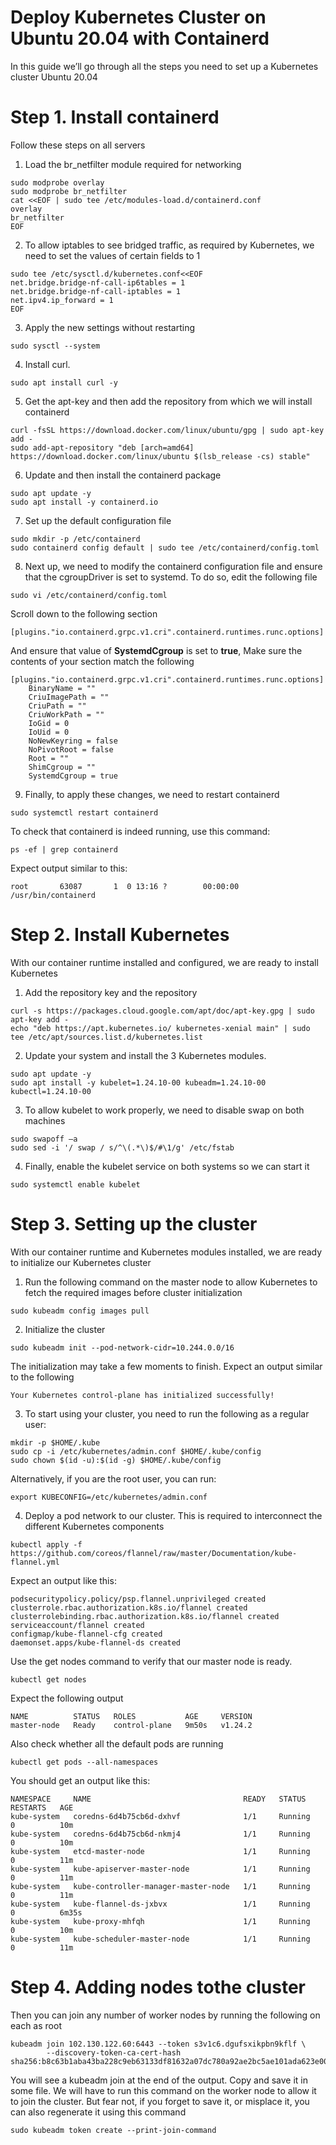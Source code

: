 # Deploy Kubernetes Cluster on Ubuntu 20.04 with Containerd

In this guide we’ll go through all the steps you need to set up a Kubernetes cluster Ubuntu 20.04

# Step 1. Install containerd
Follow these steps on all servers

1. Load the br_netfilter module required for networking
```
sudo modprobe overlay
sudo modprobe br_netfilter
cat <<EOF | sudo tee /etc/modules-load.d/containerd.conf
overlay
br_netfilter
EOF
```

2. To allow iptables to see bridged traffic, as required by Kubernetes, we need to set the values of certain fields to 1
```
sudo tee /etc/sysctl.d/kubernetes.conf<<EOF
net.bridge.bridge-nf-call-ip6tables = 1
net.bridge.bridge-nf-call-iptables = 1
net.ipv4.ip_forward = 1
EOF
```

3. Apply the new settings without restarting
```
sudo sysctl --system
```

4. Install curl.
```
sudo apt install curl -y
```

5. Get the apt-key and then add the repository from which we will install containerd
```
curl -fsSL https://download.docker.com/linux/ubuntu/gpg | sudo apt-key add -
sudo add-apt-repository "deb [arch=amd64] https://download.docker.com/linux/ubuntu $(lsb_release -cs) stable"
```

6. Update and then install the containerd package
```
sudo apt update -y 
sudo apt install -y containerd.io
```

7. Set up the default configuration file
```
sudo mkdir -p /etc/containerd
sudo containerd config default | sudo tee /etc/containerd/config.toml
```

8. Next up, we need to modify the containerd configuration file and ensure that the cgroupDriver is set to systemd. To do so, edit the following file
```
sudo vi /etc/containerd/config.toml
```
Scroll down to the following section
```
[plugins."io.containerd.grpc.v1.cri".containerd.runtimes.runc.options]
```
And ensure that value of **SystemdCgroup** is set to **true**, Make sure the contents of your section match the following
```
[plugins."io.containerd.grpc.v1.cri".containerd.runtimes.runc.options]
    BinaryName = ""
    CriuImagePath = ""
    CriuPath = ""
    CriuWorkPath = ""
    IoGid = 0
    IoUid = 0
    NoNewKeyring = false
    NoPivotRoot = false
    Root = ""
    ShimCgroup = ""
    SystemdCgroup = true
```
9. Finally, to apply these changes, we need to restart containerd
```
sudo systemctl restart containerd
```
To check that containerd is indeed running, use this command:
```
ps -ef | grep containerd
```
Expect output similar to this:
```
root       63087       1  0 13:16 ?        00:00:00 /usr/bin/containerd
```

# Step 2. Install Kubernetes
With our container runtime installed and configured, we are ready to install Kubernetes

1. Add the repository key and the repository
```
curl -s https://packages.cloud.google.com/apt/doc/apt-key.gpg | sudo apt-key add -
echo "deb https://apt.kubernetes.io/ kubernetes-xenial main" | sudo tee /etc/apt/sources.list.d/kubernetes.list
```

2. Update your system and install the 3 Kubernetes modules.
```
sudo apt update -y
sudo apt install -y kubelet=1.24.10-00 kubeadm=1.24.10-00 kubectl=1.24.10-00
```

3. To allow kubelet to work properly, we need to disable swap on both machines
```
sudo swapoff –a
sudo sed -i '/ swap / s/^\(.*\)$/#\1/g' /etc/fstab
```

4. Finally, enable the kubelet service on both systems so we can start it
```
sudo systemctl enable kubelet
```

# Step 3. Setting up the cluster
With our container runtime and Kubernetes modules installed, we are ready to initialize our Kubernetes cluster

1. Run the following command on the master node to allow Kubernetes to fetch the required images before cluster initialization
```
sudo kubeadm config images pull
```

2. Initialize the cluster
```
sudo kubeadm init --pod-network-cidr=10.244.0.0/16
```
The initialization may take a few moments to finish. Expect an output similar to the following
```
Your Kubernetes control-plane has initialized successfully!
```

3. To start using your cluster, you need to run the following as a regular user:
```
mkdir -p $HOME/.kube
sudo cp -i /etc/kubernetes/admin.conf $HOME/.kube/config
sudo chown $(id -u):$(id -g) $HOME/.kube/config
```
Alternatively, if you are the root user, you can run:
```
export KUBECONFIG=/etc/kubernetes/admin.conf
```
4. Deploy a pod network to our cluster. This is required to interconnect the different Kubernetes components
```
kubectl apply -f https://github.com/coreos/flannel/raw/master/Documentation/kube-flannel.yml
```
Expect an output like this:
```
podsecuritypolicy.policy/psp.flannel.unprivileged created
clusterrole.rbac.authorization.k8s.io/flannel created
clusterrolebinding.rbac.authorization.k8s.io/flannel created
serviceaccount/flannel created
configmap/kube-flannel-cfg created
daemonset.apps/kube-flannel-ds created
```
Use the get nodes command to verify that our master node is ready.
```
kubectl get nodes
```
Expect the following output
```
NAME          STATUS   ROLES           AGE     VERSION
master-node   Ready    control-plane   9m50s   v1.24.2
```
Also check whether all the default pods are running
```
kubectl get pods --all-namespaces
```
You should get an output like this:
```
NAMESPACE     NAME                                  READY   STATUS    RESTARTS   AGE
kube-system   coredns-6d4b75cb6d-dxhvf              1/1     Running   0          10m
kube-system   coredns-6d4b75cb6d-nkmj4              1/1     Running   0          10m
kube-system   etcd-master-node                      1/1     Running   0          11m
kube-system   kube-apiserver-master-node            1/1     Running   0          11m
kube-system   kube-controller-manager-master-node   1/1     Running   0          11m
kube-system   kube-flannel-ds-jxbvx                 1/1     Running   0          6m35s
kube-system   kube-proxy-mhfqh                      1/1     Running   0          10m
kube-system   kube-scheduler-master-node            1/1     Running   0          11m
```
# Step 4. Adding nodes tothe cluster
Then you can join any number of worker nodes by running the following on each as root
```
kubeadm join 102.130.122.60:6443 --token s3v1c6.dgufsxikpbn9kflf \
        --discovery-token-ca-cert-hash sha256:b8c63b1aba43ba228c9eb63133df81632a07dc780a92ae2bc5ae101ada623e00
```
You will see a kubeadm join at the end of the output. Copy and save it in some file. We will have to run this command on the worker node to allow it to join the cluster. But fear not, if you forget to save it, or misplace it, you can also regenerate it using this command
```
sudo kubeadm token create --print-join-command
```




